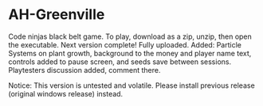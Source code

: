 # AH-Greenville
Code ninjas black belt game.
To play, download as a zip, unzip, then open the executable.
Next version complete!
Fully uploaded.
Added: Particle Systems on plant growth, background to the money and player name text, controls added to pause screen, and seeds save between sessions.
Playtesters discussion added, comment there. 

Notice: This version is untested and volatile. Please install previous release (original windows release) instead.
